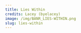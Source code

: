 ```yaml
---
title: Lies Within
credits: Lacey (byelacey)
image: /img/BANR_LIES-WITHIN.png
slug: lies-within
---
```


